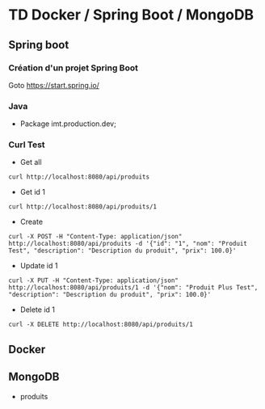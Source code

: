 # TD Docker / Spring Boot / MongoDB

## Spring boot

### Création d'un projet Spring Boot

Goto https://start.spring.io/

### Java

- Package imt.production.dev;

### Curl Test

- Get all

```shell
curl http://localhost:8080/api/produits
```

- Get id 1

```shell
curl http://localhost:8080/api/produits/1
```

- Create

```shell
curl -X POST -H "Content-Type: application/json" http://localhost:8080/api/produits -d '{"id": "1", "nom": "Produit Test", "description": "Description du produit", "prix": 100.0}' 
```

- Update id 1

```shell
curl -X PUT -H "Content-Type: application/json" http://localhost:8080/api/produits/1 -d '{"nom": "Produit Plus Test", "description": "Description du produit", "prix": 100.0}' 
```

- Delete id 1

```shell
curl -X DELETE http://localhost:8080/api/produits/1
```

## Docker

## MongoDB

- produits
